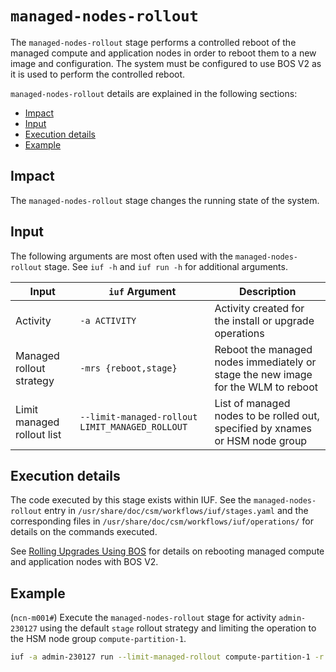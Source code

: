 # `managed-nodes-rollout`

The `managed-nodes-rollout` stage performs a controlled reboot of the managed compute and application nodes in order to reboot them to a new image and configuration. The system must be configured to use BOS V2 as
it is used to perform the controlled reboot.

`managed-nodes-rollout` details are explained in the following sections:

- [Impact](#impact)
- [Input](#input)
- [Execution details](#execution-details)
- [Example](#example)

## Impact

The `managed-nodes-rollout` stage changes the running state of the system.

## Input

The following arguments are most often used with the `managed-nodes-rollout` stage. See `iuf -h` and `iuf run -h` for additional arguments.

| Input                      | `iuf` Argument                                  | Description                                                                       |
| -------------------------- | ----------------------------------------------- | --------------------------------------------------------------------------------- |
| Activity                   | `-a ACTIVITY`                                   | Activity created for the install or upgrade operations                            |
| Managed rollout strategy   | `-mrs {reboot,stage}`                           | Reboot the managed nodes immediately or stage the new image for the WLM to reboot |
| Limit managed rollout list | `--limit-managed-rollout LIMIT_MANAGED_ROLLOUT` | List of managed nodes to be rolled out, specified by xnames or HSM node group     |

## Execution details

The code executed by this stage exists within IUF. See the `managed-nodes-rollout` entry in `/usr/share/doc/csm/workflows/iuf/stages.yaml` and the corresponding files in `/usr/share/doc/csm/workflows/iuf/operations/`
for details on the commands executed.

See [Rolling Upgrades Using BOS](../../boot_orchestration/Rolling_Upgrades.md) for details on rebooting managed compute and application nodes with BOS V2.

## Example

(`ncn-m001#`) Execute the `managed-nodes-rollout` stage for activity `admin-230127` using the default `stage` rollout strategy and limiting the operation to the HSM node group `compute-partition-1`.

```bash
iuf -a admin-230127 run --limit-managed-rollout compute-partition-1 -r managed-nodes-rollout
```
